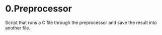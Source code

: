 # 0.Preprocessor

Script that runs a C file through the preprocessor and save the result into another file.
